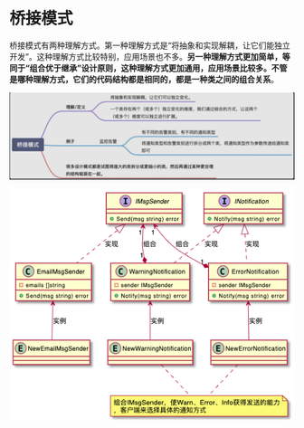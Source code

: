 # 桥接模式
桥接模式有两种理解方式。第一种理解方式是“将抽象和实现解耦，让它们能独立开发”。这种理解方式比较特别，应用场景也不多。**另一种理解方式更加简单，等同于“组合优于继承”设计原则，这种理解方式更加通用，应用场景比较多。不管是哪种理解方式，它们的代码结构都是相同的，都是一种类之间的组合关系**。

![图 4](../../image/006c7d2c8202b091e008a7a7f2b83585444b096eed53c26fdfffcc73e767a040.png)  

![图 16](../../image/293bcd7cb585aec986e8eca163403a9bc802988f4c72fb8173c9ff1e6d7e7ea8.png)  
